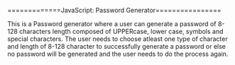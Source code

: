 =============JavaScript: Password Generator================

This is a Password generator where a user can generate a password of 8-128 characters length composed of UPPERcase, lower case, symbols and special characters. The user needs to choose atleast one type of character and length of 8-128 character to successfully generate a password or else no password will be generated and the user needs to do the process again.

